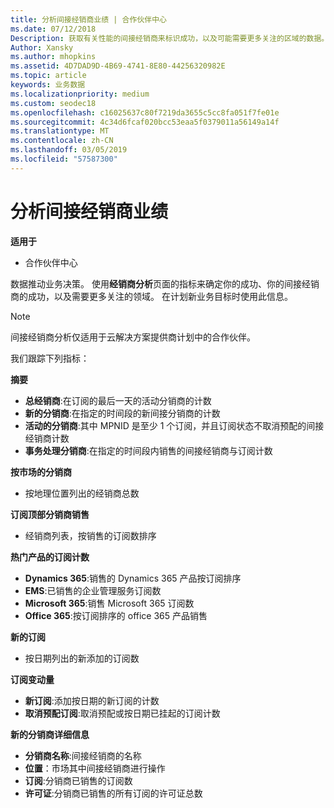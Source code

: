 ```yaml
---
title: 分析间接经销商业绩 | 合作伙伴中心
ms.date: 07/12/2018
Description: 获取有关性能的间接经销商来标识成功，以及可能需要更多关注的区域的数据。
Author: Xansky
ms.author: mhopkins
ms.assetid: 4D7DAD9D-4B69-4741-8E80-44256320982E
ms.topic: article
keywords: 业务数据
ms.localizationpriority: medium
ms.custom: seodec18
ms.openlocfilehash: c16025637c80f7219da3655c5cc8fa051f7fe01e
ms.sourcegitcommit: 4c34d6fcaf020bcc53eaa5f0379011a56149a14f
ms.translationtype: MT
ms.contentlocale: zh-CN
ms.lasthandoff: 03/05/2019
ms.locfileid: "57587300"
---
```

# <a name="analyze-indirect-resellers-performance"></a>分析间接经销商业绩 

**适用于**
- 合作伙伴中心

数据推动业务决策。 使用**经销商分析**页面的指标来确定你的成功、你的间接经销商的成功，以及需要更多关注的领域。 在计划新业务目标时使用此信息。

> [!NOTE]
> 间接经销商分析仅适用于云解决方案提供商计划中的合作伙伴。

我们跟踪下列指标：

**摘要**  
 - **总经销商**:在订阅的最后一天的活动分销商的计数  
 - **新的分销商**:在指定的时间段的新间接分销商的计数  
 - **活动的分销商**:其中 MPNID 是至少 1 个订阅，并且订阅状态不取消预配的间接经销商计数  
 - **事务处理分销商**:在指定的时间段内销售的间接经销商与订阅计数  

**按市场的分销商**  
 - 按地理位置列出的经销商总数  

**订阅顶部分销商销售**
 - 经销商列表，按销售的订阅数排序  

**热门产品的订阅计数**  
 - **Dynamics 365**:销售的 Dynamics 365 产品按订阅排序  
 - **EMS**:已销售的企业管理服务订阅数  
 - **Microsoft 365**:销售 Microsoft 365 订阅数  
 - **Office 365**:按订阅排序的 office 365 产品销售  

**新的订阅**  
 - 按日期列出的新添加的订阅数  

**订阅变动量**  
 - **新订阅**:添加按日期的新订阅的计数  
 - **取消预配订阅**:取消预配或按日期已挂起的订阅计数  

**新的分销商详细信息**  
 - **分销商名称**:间接经销商的名称  
 - **位置**：市场其中间接经销商进行操作  
 - **订阅**:分销商已销售的订阅数  
 - **许可证**:分销商已销售的所有订阅的许可证总数  
  
  